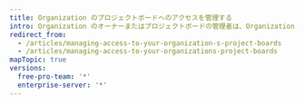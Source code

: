 ```yaml
---
title: Organization のプロジェクトボードへのアクセスを管理する
intro: Organization のオーナーまたはプロジェクトボードの管理者は、Organization が所有するプロジェクトボードについて、Organization のメンバー、チーム、外部のコラボレーターごとに異なるレベルのアクセス権を付与できます。
redirect_from:
  - /articles/managing-access-to-your-organization-s-project-boards
  - /articles/managing-access-to-your-organizations-project-boards
mapTopic: true
versions:
  free-pro-team: '*'
  enterprise-server: '*'
---
```


